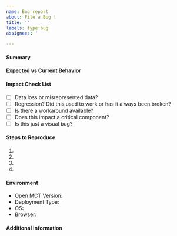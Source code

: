 ```yaml
---
name: Bug report
about: File a Bug !
title: ''
labels: type:bug
assignees: ''

---
```


<!--- Focus on user impact in the title. Use the Summary Field to -->
<!--- describe the problem technically. -->

#### Summary
<!--- A description of the issue encountered. When possible, a description -->
<!--- of the impact of the issue. What use case does it impede?-->

#### Expected vs Current Behavior
<!--- Tell us what should have happened -->

#### Impact Check List
<!--- Please select from the following options -->

- [ ] Data loss or misrepresented data?
- [ ] Regression? Did this used to work or has it always been broken?
- [ ] Is there a workaround available?
- [ ] Does this impact a critical component?
- [ ] Is this just a visual bug?

#### Steps to Reproduce
<!--- Provide a link to a live example, or an unambiguous set of steps to -->
<!--- reproduce this bug. Include code to reproduce, if relevant -->
1.
2.
3.
4.

#### Environment
* Open MCT Version: <!--- date of build, version, or SHA -->
* Deployment Type: <!--- npm dev? VIPER Dev? openmct-yams? -->
* OS:
* Browser:

#### Additional Information
<!--- Include any screenshots, gifs, or logs which will expedite triage -->
